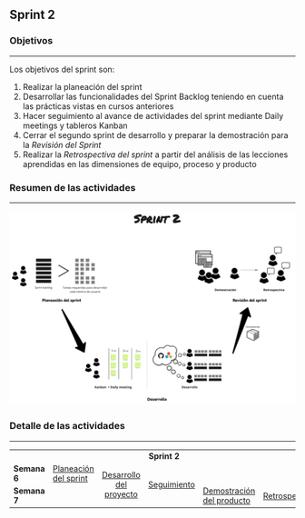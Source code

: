 ## Sprint 2

### Objetivos
---
Los objetivos del sprint son:

1. Realizar la planeación del sprint
2. Desarrollar las funcionalidades del Sprint Backlog teniendo en cuenta las prácticas vistas en cursos anteriores
3. Hacer seguimiento al avance de actividades del sprint mediante Daily meetings y tableros Kanban
4. Cerrar el segundo sprint de desarrollo y preparar la demostración para la *Revisión del Sprint*
5. Realizar la *Retrospectiva del sprint* a partir del análisis de las lecciones aprendidas en las dimensiones de equipo, proceso y producto
 
### Resumen de las actividades
---

![](./../../assets/images/sprint2.jpg)

### Detalle de las actividades
---

<table>
  <tr>
   <td align="center" colspan="6"><b>Sprint 2</b></td>
  </tr>
  <tr>
    <td width="100px" ><b>Semana 6</b></td>
    <td><a href="https://avargas20.github.io/MISW-Procesos/semanas/sprint2/semana6/s6_planeacion_sprint">Planeación del sprint</a></td>
    <td rowspan="2" align="center"><a href="https://avargas20.github.io/MISW-Procesos/semanas/sprint2/semana6/s6_desarrollo">Desarrollo del proyecto</a></td>
    <td rowspan="2" align="center"><a href="https://avargas20.github.io/MISW-Procesos/semanas/sprint2/semana6/s6_seguimiento">Seguimiento</a></td>
    <td></td>
    <td></td>
  </tr>
  <tr>
    <td width="100px"><b>Semana 7</b></td>
    <td></td>
    <td><a href="https://avargas20.github.io/MISW-Procesos/semanas/sprint2/semana7/s7_demo">Demostración del producto</a></td>
    <td><a href="https://avargas20.github.io/MISW-Procesos/semanas/sprint2/semana7/s7_retrospectiva">Retrospectiva</a></td>
  </tr>
</table>
